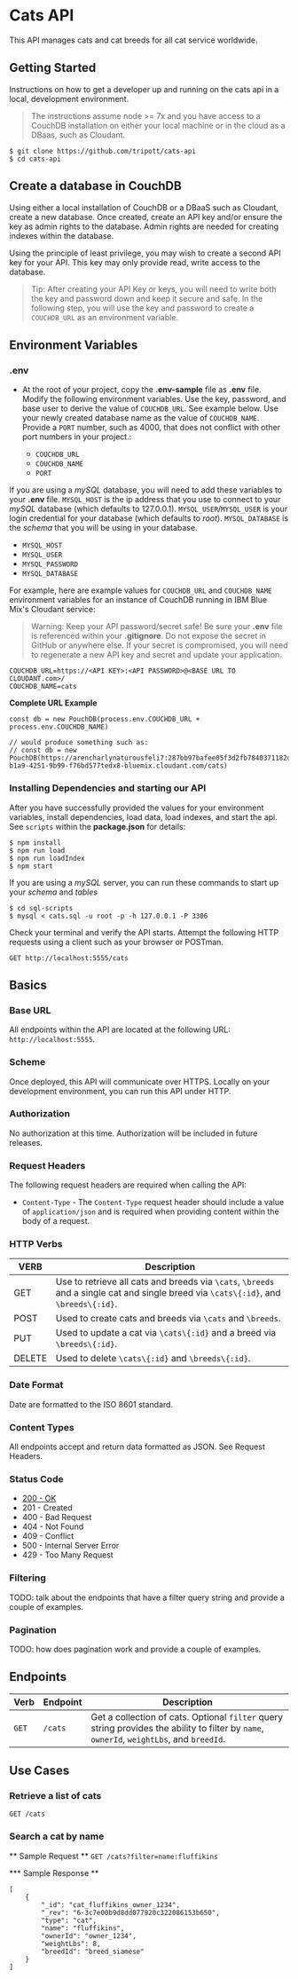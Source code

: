# Cats API

This API manages cats and cat breeds for all cat service worldwide.

## Getting Started

Instructions on how to get a developer up and running on the cats api in a local, development environment.

> The instructions assume node >= 7x and you have access to a CouchDB installation on either your local machine or in the cloud as a DBaas, such as Cloudant.

```
$ git clone https://github.com/tripott/cats-api
$ cd cats-api
```

## Create a database in CouchDB

Using either a local installation of CouchDB or a DBaaS such as Cloudant, create a new database.  Once created, create an API key and/or ensure the key as admin rights to the database.  Admin rights are needed for creating indexes within the database.  

Using the principle of least privilege, you may wish to create a second API key for your API.  This key may only provide read, write access to the database.  

> Tip: After creating your API Key or keys, you will need to write both the key and password down and keep it secure and safe.  In the following step, you will use the key and password to create a `COUCHDB_URL` as an environment variable.

## Environment Variables

### **.env**

- At the root of your project, copy the **.env-sample** file as **.env** file.  Modify the following environment variables.  Use the key, password, and base user to derive the value of `COUCHDB_URL`.  See example below.  Use your newly created database name as the value of `COUCHDB_NAME`.  Provide a `PORT` number, such as 4000, that does not conflict with other port numbers in your project.:

  - `COUCHDB_URL`
  - `COUCHDB_NAME`
  - `PORT`

If you are using a *mySQL* database, you will need to add these variables to your **.env** file. `MYSQL_HOST` is the ip address that you use to connect to your *mySQL* database (which defaults to 127.0.0.1). `MYSQL_USER`/`MYSQL_USER` is your login credential for your database (which defaults to *root*). `MYSQL_DATABASE` is the *schema* that you will be using in your database.

  - `MYSQL_HOST`
  - `MYSQL_USER`
  - `MYSQL_PASSWORD`
  - `MYSQL_DATABASE`

For example, here are example values for `COUCHDB_URL` and `COUCHDB_NAME` environment variables for an instance of CouchDB running in IBM Blue Mix's Cloudant service:

> Warning:  Keep your API password/secret safe!  Be sure your **.env** file is referenced within your **.gitignore**.  Do not expose the secret in GitHub or anywhere else.  If your secret is compromised, you will need to regenerate a new API key and secret and update your application.

```
COUCHDB_URL=https://<API KEY>:<API PASSWORD>@<BASE URL TO CLOUDANT.com>/
COUCHDB_NAME=cats
```

**Complete URL Example**

```
const db = new PouchDB(process.env.COUCHDB_URL + process.env.COUCHDB_NAME)

// would produce something such as:
// const db = new PouchDB(https://arencharlynaturousfeli7:287bb97bafee05f3d2fb7840371182d3d2534red@90629927-b1a9-4251-9b99-f76bd577tedx8-bluemix.cloudant.com/cats)

```

### Installing Dependencies and starting our API

After you have successfully provided the values for your environment variables, install dependencies, load data, load indexes, and start the api.  See `scripts` within the **package.json** for details:

```
$ npm install
$ npm run load
$ npm run loadIndex
$ npm start
```

If you are using a *mySQL* server, you can run these commands to start up your *schema* and *tables*

```
$ cd sql-scripts
$ mysql < cats.sql -u root -p -h 127.0.0.1 -P 3306
```

Check your terminal and verify the API starts.  Attempt the following HTTP requests using a client such as your browser or POSTman.

```
GET http://localhost:5555/cats
```

## Basics

### Base URL

All endpoints within the API are located at the following URL: `http://localhost:5555`.


### Scheme

Once deployed, this API will communicate over HTTPS.  Locally on your development environment, you can run this API under HTTP.

### Authorization

No authorization at this time.  Authorization will be included in future releases.

### Request Headers

The following request headers are required when calling the API:

- `Content-Type` - The `Content-Type` request header should include a value of `application/json` and is required when providing content within the body of a request.


### HTTP Verbs

VERB     | Description
-------- | ----------------------------
GET      | Use to retrieve all cats and breeds via `\cats`, `\breeds` and a single cat and single breed via `\cats\{:id}`, and `\breeds\{:id}`.
POST     | Used to create cats and breeds via `\cats` and `\breeds`.
PUT      | Used to update a cat via `\cats\{:id}` and a breed via `\breeds\{:id}`.
DELETE   | Used to delete `\cats\{:id}` and `\breeds\{:id}`.

### Date Format

Date are formatted to the ISO 8601 standard.

### Content Types

All endpoints accept and return data formatted as JSON.   See Request Headers.

### Status Code

- [200 - OK](https://en.wikipedia.org/wiki/List_of_HTTP_status_codes#2xx_Success)
- 201 - Created
- 400 - Bad Request
- 404 - Not Found
- 409 - Conflict
- 500 - Internal Server Error
- 429 - Too Many Request

### Filtering

TODO: talk about the endpoints that have a filter query string and provide a couple of examples.

### Pagination

TODO: how does pagination work and provide a couple of examples.

## Endpoints

Verb   | Endpoint                 |  Description                
-------|--------------------------|-----------------------------
`GET`  | `/cats`                  | Get a collection of cats.  Optional `filter` query string provides the ability to filter by `name`, `ownerId`, `weightLbs`, and `breedId`.

## Use Cases

### Retrieve a list of cats

`GET /cats`

### Search a cat by name

** Sample Request **
`GET /cats?filter=name:fluffikins`

*** Sample Response **

```
[
    {
        "_id": "cat_fluffikins_owner_1234",
        "_rev": "6-3c7e00b9d8dd077920c322086153b650",
        "type": "cat",
        "name": "fluffikins",
        "ownerId": "owner_1234",
        "weightLbs": 8,
        "breedId": "breed_siamese"
    }
]
```
